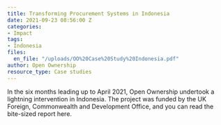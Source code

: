 ```yaml
---
title: Transforming Procurement Systems in Indonesia
date: 2021-09-23 08:56:00 Z
categories:
- Impact
tags:
- Indonesia
files:
  en_file: "/uploads/OO%20Case%20Study%20Indonesia.pdf"
author: Open Ownership
resource_type: Case studies
---
```


In the six months leading up to April 2021, Open Ownership undertook a lightning intervention in Indonesia. The project was funded by the UK Foreign, Commonwealth and Development Office, and you can read the bite-sized report here.